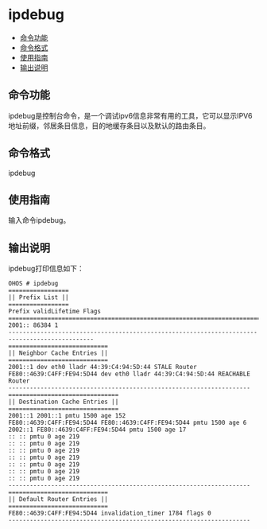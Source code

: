 # ipdebug<a name="ZH-CN_TOPIC_0000001134006272"></a>

-   [命令功能](#section10191115553720)
-   [命令格式](#section124061758123713)
-   [使用指南](#section171837113810)
-   [输出说明](#section561416467104)

## 命令功能<a name="section10191115553720"></a>

ipdebug是控制台命令，是一个调试ipv6信息非常有用的工具，它可以显示IPV6地址前缀，邻居条目信息，目的地缓存条目以及默认的路由条目。

## 命令格式<a name="section124061758123713"></a>

ipdebug

## 使用指南<a name="section171837113810"></a>

输入命令ipdebug。

## 输出说明<a name="section561416467104"></a>

ipdebug打印信息如下：

```
OHOS # ipdebug
=================
|| Prefix List ||
=================
Prefix validLifetime Flags
==============================================================================================
2001:: 86384 1
----------------------------------------------------------------------------------------------
============================
|| Neighbor Cache Entries ||
============================
2001::1 dev eth0 lladr 44:39:C4:94:5D:44 STALE Router
FE80::4639:C4FF:FE94:5D44 dev eth0 lladr 44:39:C4:94:5D:44 REACHABLE Router
--------------------------------------------------------------------
===============================
|| Destination Cache Entries ||
===============================
2001::1 2001::1 pmtu 1500 age 152
FE80::4639:C4FF:FE94:5D44 FE80::4639:C4FF:FE94:5D44 pmtu 1500 age 6
2002::1 FE80::4639:C4FF:FE94:5D44 pmtu 1500 age 17
:: :: pmtu 0 age 219
:: :: pmtu 0 age 219
:: :: pmtu 0 age 219
:: :: pmtu 0 age 219
:: :: pmtu 0 age 219
:: :: pmtu 0 age 219
:: :: pmtu 0 age 219
--------------------------------------------------------------------
============================
|| Default Router Entries ||
============================
FE80::4639:C4FF:FE94:5D44 invalidation_timer 1784 flags 0
--------------------------------------------------------------------
```

